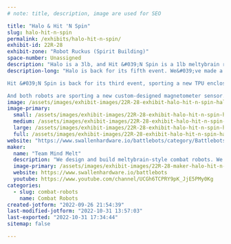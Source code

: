 ```yaml
---
# note: title, description, image are used for SEO

title: "Halo & Hit 'N Spin"
slug: halo-hit-n-spin
permalink: /exhibits/halo-hit-n-spin/
exhibit-id: 22R-28
exhibit-zone: "Robot Ruckus (Spirit Building)"
space-number: Unassigned
description: "Halo is a 3lb, and Hit &#039;N Spin is a 1lb meltybrain robot."
description-long: "Halo is back for its fifth event. We&#039;ve made a number of mechanical improvements, including custom hub motor wheels and shatter-proof TPU enclosures. This time it wont explode for sure!

Hit &#039;N Spin is back for its third event, sporting a new TPU enclosure. A new traction control algorithm should reduce the traction issues seen last year.

And both robots are sporting a new custom-designed magnetometer sensor. This serves as an all-in-one heading sensor that should prove more reliable than any meltybrain fielded before."
image: /assets/images/exhibit-images/22R-28-exhibit-halo-hit-n-spin-halo-open-large.jpg
image-primary: 
  small: /assets/images/exhibit-images/22R-28-exhibit-halo-hit-n-spin-halo-open-small.jpg
  medium: /assets/images/exhibit-images/22R-28-exhibit-halo-hit-n-spin-halo-open-medium.jpg
  large: /assets/images/exhibit-images/22R-28-exhibit-halo-hit-n-spin-halo-open-large.jpg
  full: /assets/images/exhibit-images/22R-28-exhibit-halo-hit-n-spin-halo-open-full.jpg
website: "https://www.swallenhardware.io/battlebots/category/Battlebots"
maker: 
  name: "Team Mind Melt"
  description: "We design and build meltybrain-style combat robots. We custom design custom parts and electronics, striving to advance the state-of-the-art for this kind of robot."
  image-primary: /assets/images/exhibit-images/22R-28-maker-halo-hit-n-spin-mind-melt-final-medium.png
  website: https://www.swallenhardware.io/battlebots
  youtube: https://www.youtube.com/channel/UCGh6TCPRY9pK_JjE5PMy0Kg
categories: 
  - slug: combat-robots
    name: Combat Robots
created-jotform: "2022-09-26 21:54:39"
last-modified-jotform: "2022-10-31 13:57:03"
last-exported: "2022-10-31 17:34:44"
sitemap: false

---
```

